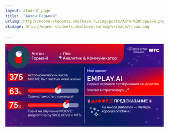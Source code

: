 ```yaml
---
layout: student_page
title:  "Антон Горький"
urlimg: http://moove-students.skolkovo.ru/img/posts/Антон%20Горький.png
vkimage: http://moove-students.skolkovo.ru/img/vkimage/горьк.png

---
```

<img class="img-fluid" src="/img/posts/Антон Горький.png" alt="moove-2">
